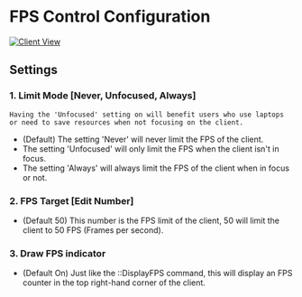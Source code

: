 # FPS Control Configuration

[![Client View](https://thumbs.gfycat.com/BadPinkIberianemeraldlizard-size_restricted.gif)](https://gfycat.com/BadPinkIberianemeraldlizard)

## Settings

### 1. Limit Mode [Never, Unfocused, Always]

`Having the 'Unfocused' setting on will benefit users who use laptops or need to save resources when not focusing on the client.`

* (Default) The setting 'Never' will never limit the FPS of the client.
* The setting 'Unfocused' will only limit the FPS when the client isn't in focus.
* The setting 'Always' will always limit the FPS of the client when in focus or not.

### 2. FPS Target [Edit Number]

* (Default 50) This number is the FPS limit of the client, 50 will limit the client to 50 FPS (Frames per second).

### 3. Draw FPS indicator

* (Default On) Just like the ::DisplayFPS command, this will display an FPS counter in the top right-hand corner of the client.


